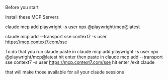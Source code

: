 Before you start

Install these MCP Servers

claude mcp add playwright -s user npx @playwright/mcp@latest 

claude mcp add --transport sse context7 -s user https://mcp.context7.com/sse

To do that you run claude
paste in 
claude mcp add playwright -s user npx @playwright/mcp@latest
hit enter
then paste in 
claude mcp add --transport sse context7 -s user https://mcp.context7.com/sse
hit enter
/exit
claude

that will make those available for all your claude sessions
